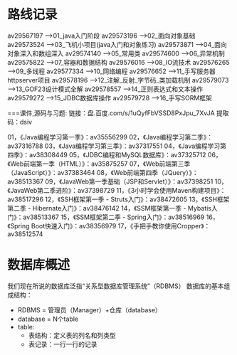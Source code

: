 # 路线记录
av29567197 -->01_java入门阶段
av29573196 -->02_面向对象基础
av29573524 -->03_飞机小项目(java入门和对象练习)
av29573871 -->04_面向对象深入和数组深入
av29574140 -->05_常用类
av29574600 -->06_异常机制
av29575822 -->07_容器和数据结构
av29576016 -->08_IO流技术
av29576265 -->09_多线程
av29577334 -->10_网络编程
av29576652 -->11_手写服务器httpserver项目
av29578196 -->12_注解_反射_字节码_类加载机制
av29579073 -->13_GOF23设计模式全解
av29578557 -->14_正则表达式和文本操作
av29579272 -->15_JDBC数据库操作
av29579728 -->16_手写SORM框架

===课件,源码与习题:
链接：盘.百度.com/s/1uQyfFbVSSD8PxJpu_7XvJA
提取码：dsiv

01，《Java编程学习第一季》：av35556299
02，《Java编程学习第二季》：av37316788
03，《Java编程学习第三季》：av37317551
04，《Java编程学习第四季》：av38308449
05，《JDBC编程和MySQL数据库》：av37325712
06，《Web前端第一季（HTML）》：av35875257
07，《Web前端第三季（JavaScript）》：av37383464
08，《Web前端第四季（JQuery）》：av38513367
09，《JavaWeb第一季基础（JSP和Servlet）》：av37398251
10，《JavaWeb第二季进阶》：av37398729
11，《3小时学会使用Maven构建项目》：av38517296
12，《SSH框架第一季 - Struts入门》：av38472605
13，《SSH框架第二季 - Hibernate入门》：av38476142
14，《SSM框架第一季 - Mybatis入门》：av38513367
15，《SSM框架第二季 - Spring入门》：av38516969
16，《Spring Boot快速入门》：av38356979
17，《手把手教你使用Cropper》：av38512574

# 数据库概述

我们现在所说的数据库泛指“关系型数据库管理系统”（RDBMS）
数据库的基本组成结构：
- RDBMS = 管理员（Manager）+仓库（database）
- database = N个table
- table:
	- 表结构：定义表的列名和列类型
	- 表记录：一行一行的记录

